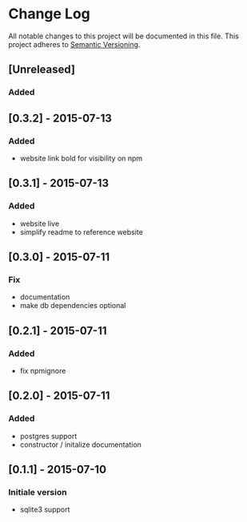 # Change Log
All notable changes to this project will be documented in this file.
This project adheres to [Semantic Versioning](http://semver.org/).

## [Unreleased]
### Added

## [0.3.2] - 2015-07-13
### Added
- website link bold for visibility on npm

## [0.3.1] - 2015-07-13
### Added
- website live
- simplify readme to reference website

## [0.3.0] - 2015-07-11
### Fix
- documentation
- make db dependencies optional

## [0.2.1] - 2015-07-11
### Added
- fix npmignore

## [0.2.0] - 2015-07-11
### Added
- postgres support
- constructor / initalize documentation

## [0.1.1] - 2015-07-10
### Initiale version
- sqlite3 support
